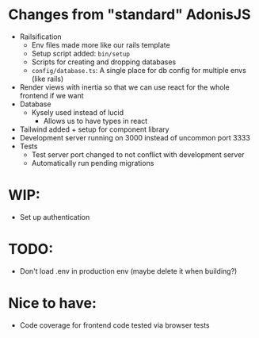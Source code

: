# Changes from "standard" AdonisJS

- Railsification
  - Env files made more like our rails template
  - Setup script added: `bin/setup`
  - Scripts for creating and dropping databases
  - `config/database.ts`: A single place for db config for multiple envs (like rails)
- Render views with inertia so that we can use react for the whole frontend if we want
- Database
  - Kysely used instead of lucid
    - Allows us to have types in react
- Tailwind added + setup for component library
- Development server running on 3000 instead of uncommon port 3333
- Tests
  - Test server port changed to not conflict with development server
  - Automatically run pending migrations

# WIP:

- Set up authentication

# TODO:

- Don't load .env in production env (maybe delete it when building?)

# Nice to have:

- Code coverage for frontend code tested via browser tests
